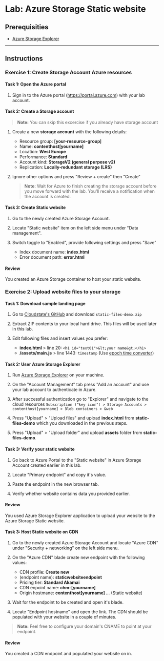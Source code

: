# Lab: Azure Storage Static website

## Prerequisities
* [Azure Storage Explorer](https://azure.microsoft.com/en-us/features/storage-explorer/)

---

## Instructions

### Exercise 1: Create Storage Account Azure resources

#### Task 1: Open the Azure portal

1.  Sign in to the Azure portal (<https://portal.azure.com>) with your lab account.

#### Task 2: Create a Storage account
   > **Note:** You can skip this excercise if you already have storage account

1.  Create a new **storage account** with the following details:    
    -	Resource group: **[your-resource-group]**
    -	Name: **contenthost[yourname]**
    -	Location: **West Europe**
    -	Performance: **Standard**
    -	Account kind: **StorageV2 (general purpose v2)**
    -	Replication: **Locally-redundant storage (LRS)**

1. Ignore other options and press "Review + create" then "Create"

    > **Note**: Wait for Azure to finish creating the storage account before you move forward with the lab. You'll receive a notification when the account is created.

#### Task 3: Create Static website

1. Go to the newly created Azure Storage Account.

1. Locate "Static website" item on the left side menu under "Data management".

1. Switch toggle to "Enabled", provide following settings and press "Save"
    - Index document name: **index.html**
    - Error document path: **error.html**

#### Review
You created an Azure Storage container to host your static website.


### Exercise 2: Upload website files to your storage

#### Task 1: Download sample landing page

1. Go to [Cloudstate's GitHub](https://github.com/cloudstateu/Azure-labs/tree/main/Azure%20Storage/files) and download `static-files-demo.zip`

1. Extract ZIP contents to your local hard drive. This files will be used later in this lab.

1. Edit following files and insert values you prefer: 
   * **index.html** > line 20: `<h1 id="text01">&lt;your name&gt;</h1>`
   * **/assets/main.js** > line 1443: `timestamp` (Use [epoch time converter](https://www.epochconverter.com/)) 

#### Task 2: User Azure Storage Explorer

1. Run [Azure Storage Explorer](https://azure.microsoft.com/en-us/features/storage-explorer/) on your machine.

1. On the "Account Management" tab press "Add an account" and use your lab account to authenticate in Azure.

1. After successful authentication go to "Explorer" and navigate to the cloud resources
    `Subscription ("key icon") > Storage Accounts > contenthost[yourname] > Blob containers > &web`

1. Press "Upload" > "Upload files" and upload **index.html** from **static-files-demo** which you downloaded in the previous steps.

1. Press "Upload" > "Upload folder" and upload **assets** folder from **static-files-demo**.

#### Task 3: Verify your static website

1. Go back to Azure Portal to the "Static website" in Azure Storage Account created earlier in this lab.

1. Locate "Primary endpoint" and copy it's value. 

1. Paste the endpoint in the new browser tab. 
   
1. Verify whether website contains data you provided earlier.

#### Review
You used Azure Storage Explorer application to upload your website to the Azure Storage Static website.


#### Task 3: Host Static website on CDN

1. Go to the newly created Azure Storage Account and locate "Azure CDN" under "Security + networking" on the left side menu.

1. On the "Azure CDN" blade create new endpoint with the following values:
    - CDN profile: **Create new**
    - (endpoint name): **staticwebsiteendpoint**
    - Pricing tier: **Standard Akamai**
    - CDN enpoint name: **chm-[yourname]**
    - Origin hostmane: **contenthost[yourname]** ... (Static website)

1. Wait for the endpoint to be created and open it's blade.

1. Locate "Endpoint hostname" and open the link. The CDN should be populated with your website in a couple of minutes.

> **Note:** Feel free to configure your domain's CNAME to point at your endpoint. 

#### Review
You created a CDN endpoint and populated your website on in.